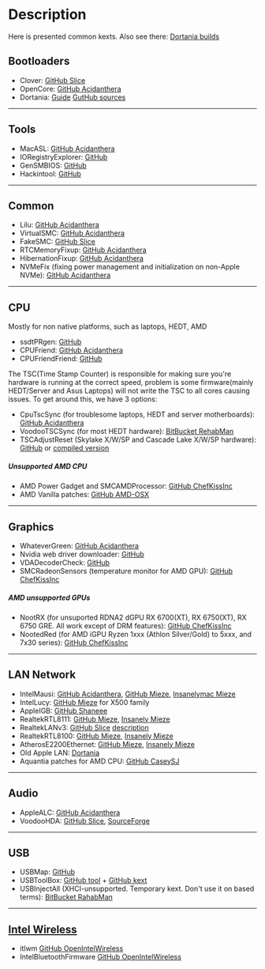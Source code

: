 # Description
Here is presented common kexts. Also see there: [Dortania builds](https://dortania.github.io/builds/)

## Bootloaders
- Clover: [GitHub Slice](https://github.com/CloverHackyColor/CloverBootloader)
- OpenCore: [GitHub Acidanthera](https://github.com/acidanthera/OpenCorePkg)
- Dortania: [Guide](https://dortania.github.io/) [GutHub sources](https://github.com/dortania)
---
## Tools
- MacASL: [GitHub Acidanthera](https://github.com/acidanthera/MaciASL)
- IORegistryExplorer: [GitHub](https://github.com/khronokernel/IORegistryClone/blob/master/ioreg-302.zip)
- GenSMBIOS: [GitHub](https://github.com/corpnewt/GenSMBIOS)
- Hackintool: [GitHub](https://github.com/benbaker76/Hackintool)
---
## Common
- Lilu: [GitHub Acidanthera](https://github.com/acidanthera/Lilu)
- VirtualSMC: [GitHub Acidanthera](https://github.com/acidanthera/VirtualSMC)
- FakeSMC: [GitHub Slice](https://github.com/CloverHackyColor/FakeSMC3_with_plugins)
- RTCMemoryFixup: [GitHub Acidanthera](https://github.com/acidanthera/RTCMemoryFixup)
- HibernationFixup: [GitHub Acidanthera](https://github.com/acidanthera/HibernationFixup)
- NVMeFix (fixing power management and initialization on non-Apple NVMe): [GitHub Acidanthera](https://github.com/acidanthera/NVMeFix)
---
## CPU
Mostly for non native platforms, such as laptops, HEDT, AMD
- ssdtPRgen: [GitHub](https://github.com/Piker-Alpha/ssdtPRGen.sh)
- CPUFriend: [GitHub Acidanthera](https://github.com/acidanthera/CPUFriend)
- CPUFriendFriend: [GitHub](https://github.com/corpnewt/CPUFriendFriend)

The TSC(Time Stamp Counter) is responsible for making sure you're hardware is running at the correct speed, problem is some firmware(mainly HEDT/Server and Asus Laptops) will not write the TSC to all cores causing issues. To get around this, we have 3 options:
- CpuTscSync (for troublesome laptops, HEDT and server motherboards): [GitHub Acidanthera](https://github.com/acidanthera/CpuTscSync)
- VoodooTSCSync (for most HEDT hardware): [BitBucket RehabMan](https://bitbucket.org/RehabMan/voodootscsync/)
- TSCAdjustReset (Skylake X/W/SP and Cascade Lake X/W/SP hardware): [GitHub](https://github.com/interferenc/TSCAdjustReset) or [compiled version](https://github.com/dortania/OpenCore-Install-Guide/blob/master/extra-files/TSCAdjustReset.kext.zip)

##### Unsupported AMD CPU
- AMD Power Gadget and SMCAMDProcessor: [GitHub ChefKissInc](https://github.com/trulyspinach/SMCAMDProcessor)
- AMD Vanilla patches: [GitHub AMD-OSX](https://github.com/AMD-OSX/AMD_Vanilla)
---
## Graphics
- WhateverGreen: [GitHub Acidanthera](https://github.com/acidanthera/WhateverGreen)
- Nvidia web driver downloader: [GitHub](https://github.com/Benjamin-Dobell/nvidia-update)
- VDADecoderCheck: [GitHub](https://github.com/breuhan/VDADecoderCheck)
- SMCRadeonSensors (temperature monitor for AMD GPU):  [GitHub ChefKissInc](https://github.com/ChefKissInc/SMCRadeonSensors)
##### AMD unsupported GPUs
- NootRX (for unsuported RDNA2 dGPU RX 6700(XT), RX 6750(XT), RX 6750 GRE. All work except of DRM features): [GitHub ChefKissInc](https://github.com/ChefKissInc/NootRX)
- NootedRed (for AMD iGPU Ryzen 1xxx (Athlon Silver/Gold) to 5xxx, and 7x30 series): [GitHub ChefKissInc](https://github.com/ChefKissInc/NootedRed)
---
## LAN Network
- IntelMausi: [GitHub Acidanthera](https://github.com/acidanthera/IntelMausi), [GitHub Mieze](https://github.com/Mieze/IntelMausiEthernet), [Insanelymac Mieze](https://www.insanelymac.com/forum/files/file/396-intelmausiethernet/)
- IntelLucy: [GitHub Mieze](https://github.com/Mieze/IntelLucy) for X500 family
- AppleIGB: [GitHub Shaneee](https://github.com/Shaneee/AppleIGB)
- RealtekRTL8111: [GitHub Mieze](https://github.com/Mieze/RTL8111_driver_for_OS_X), [Insanely Mieze](https://www.insanelymac.com/forum/files/file/88-realtekrtl8111-binary/)
- RealtekLANv3: [GitHub Slice](https://github.com/SergeySlice/RealtekLANv3) [description](https://www.insanelymac.com/forum/topic/286937-realtekr1000-v3/)
- RealtekRTL8100: [GitHub Mieze](https://github.com/Mieze/RealtekRTL8100), [Insanely Mieze](https://www.insanelymac.com/forum/files/file/259-realtekrtl8100-binary/)
- AtherosE2200Ethernet: [GitHub Mieze](https://github.com/Mieze/AtherosE2200Ethernet), [Insanely Mieze](https://www.insanelymac.com/forum/files/file/313-atherose2200ethernet/)
- Old Apple LAN: [Dortania](https://github.com/dortania/OpenCore-Legacy-Patcher/tree/main/payloads/Kexts/Ethernet)
- Aquantia patches for AMD CPU: [GitHub CaseySJ](https://github.com/CaseySJ/Aquantia-macOS-Patches)
---
## Audio
- AppleALC: [GitHub Acidanthera](https://github.com/acidanthera/AppleALC)
- VoodooHDA: [GitHub Slice](https://github.com/CloverHackyColor/VoodooHDA), [SourceForge](https://sourceforge.net/projects/voodoohda/files/)
---
## USB
- USBMap: [GitHub](https://github.com/corpnewt/USBMap)
- USBToolBox: [GitHub tool](https://github.com/USBToolBox/tool) + [GitHub kext](https://github.com/USBToolBox/kext)
- USBInjectAll (XHCI-unsupported. Temporary kext. Don't use it on based terms): [BitBucket RahabMan](https://bitbucket.org/RehabMan/os-x-usb-inject-all/)
---
## [Intel Wireless](https://openintelwireless.github.io/)
- itlwm [GitHub OpenIntelWireless](https://github.com/OpenIntelWireless/itlwm)
- IntelBluetoothFirmware [GitHub OpenIntelWireless](https://github.com/OpenIntelWireless/IntelBluetoothFirmware)
